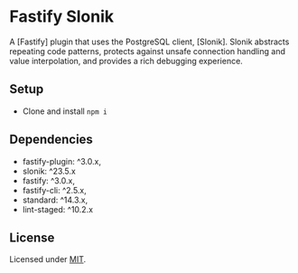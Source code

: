 # Fastify Slonik

A [Fastify] plugin that uses the PostgreSQL client, [Slonik]. Slonik abstracts repeating code patterns, protects against unsafe connection handling and value interpolation, and provides a rich debugging experience.

## Setup

- Clone and install `npm i`

## Dependencies

- fastify-plugin: ^3.0.x,
- slonik: ^23.5.x
- fastify: ^3.0.x,
- fastify-cli: ^2.5.x,
- standard: ^14.3.x,
- lint-staged: ^10.2.x

## License

Licensed under [MIT](./LICENSE).
